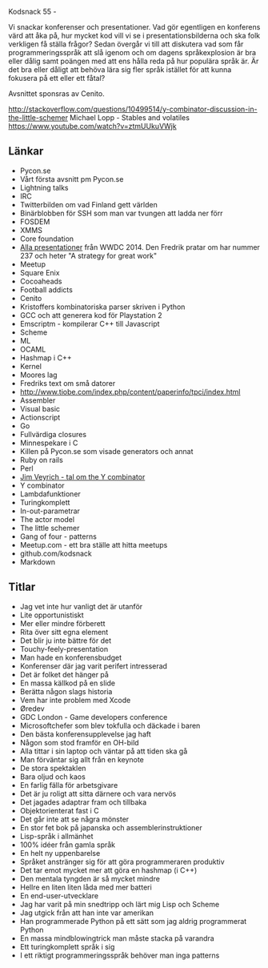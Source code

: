 Kodsnack 55 -

Vi snackar konferenser och presentationer. Vad gör egentligen en konferens värd att åka på, hur mycket kod vill vi se i presentationsbilderna och ska folk verkligen få ställa frågor? Sedan övergår vi till att diskutera vad som får programmeringsspråk att slå igenom och om dagens språkexplosion är bra eller dålig samt poängen med att ens hålla reda på hur populära språk är. Är det bra eller dåligt att behöva lära sig fler språk istället för att kunna fokusera på ett eller ett fåtal?

Avsnittet sponsras av Cenito.

http://stackoverflow.com/questions/10499514/y-combinator-discussion-in-the-little-schemer
Michael Lopp - Stables and volatiles https://www.youtube.com/watch?v=ztmUUkuVWjk

## Länkar ##
* Pycon.se
* Vårt första avsnitt pm Pycon.se
* Lightning talks
* IRC
* Twitterbilden om vad Finland gett världen
* Binärblobben för SSH som man var tvungen att ladda ner förr
* FOSDEM
* XMMS
* Core foundation
* [Alla presentationer](https://developer.apple.com/videos/wwdc/2014/) från WWDC 2014. Den Fredrik pratar om har nummer 237 och heter "A strategy for great work"
* Meetup
* Square Enix
* Cocoaheads
* Football addicts
* Cenito
* Kristoffers kombinatoriska parser skriven i Python
* GCC och att generera kod för Playstation 2
* Emscriptm - kompilerar C++ till Javascript
* Scheme
* ML
* OCAML
* Hashmap i C++
* Kernel
* Moores lag
* Fredriks text om små datorer
* http://www.tiobe.com/index.php/content/paperinfo/tpci/index.html
* Assembler
* Visual basic
* Actionscript
* Go
* Fullvärdiga closures
* Minnespekare i C
* Killen på Pycon.se som visade generators och annat
* Ruby on rails
* Perl
* [Jim Veyrich - tal om the Y combinator](http://www.infoq.com/presentations/Y-Combinator)
* Y combinator
* Lambdafunktioner
* Turingkomplett
* In-out-parametrar
* The actor model
* The little schemer
* Gang of four - patterns
* Meetup.com - ett bra ställe att hitta meetups
* github.com/kodsnack
* Markdown

## Titlar ##
* Jag vet inte hur vanligt det är utanför
* Lite opportunistiskt
* Mer eller mindre förberett
* Rita över sitt egna element
* Det blir ju inte bättre för det
* Touchy-feely-presentation
* Man hade en konferensbudget
* Konferenser där jag varit perifert intresserad
* Det är folket det hänger på
* En massa källkod på en slide
* Berätta någon slags historia
* Vem har inte problem med Xcode
* Øredev
* GDC London - Game developers conference
* Microsoftchefer som blev tokfulla och däckade i baren
* Den bästa konferensupplevelse jag haft
* Någon som stod framför en OH-bild
* Alla tittar i sin laptop och väntar på att tiden ska gå
* Man förväntar sig allt från en keynote
* De stora spektaklen
* Bara oljud och kaos
* En farlig fälla för arbetsgivare
* Det är ju roligt att sitta därnere och vara nervös
* Det jagades adaptrar fram och tillbaka
* Objektorienterat fast i C
* Det går inte att se några mönster
* En stor fet bok på japanska och assemblerinstruktioner
* Lisp-språk i allmänhet
* 100% idéer från gamla språk
* En helt ny uppenbarelse
* Språket anstränger sig för att göra programmeraren produktiv
* Det tar emot mycket mer att göra en hashmap (i C++)
* Den mentala tyngden är så mycket mindre
* Hellre en liten liten låda med mer batteri
* En end-user-utvecklare
* Jag har varit på min snedtripp och lärt mig Lisp och Scheme
* Jag utgick från att han inte var amerikan
* Han programmerade Python på ett sätt som jag aldrig programmerat Python
* En massa mindblowingtrick man måste stacka på varandra
* Ett turingkomplett språk i sig
* I ett riktigt programmeringsspråk behöver man inga patterns